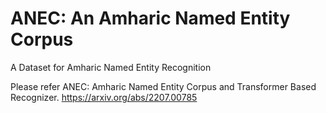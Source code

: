 # ANEC: An Amharic Named Entity Corpus
A Dataset for Amharic Named Entity Recognition

Please refer ANEC: Amharic Named Entity Corpus and Transformer Based Recognizer. 
https://arxiv.org/abs/2207.00785
